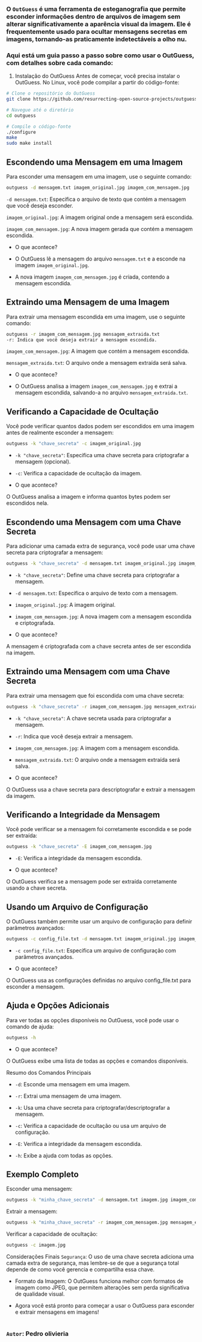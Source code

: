 ### O `OutGuess` é uma ferramenta de esteganografia que permite esconder informações dentro de arquivos de imagem sem alterar significativamente a aparência visual da imagem. Ele é frequentemente usado para ocultar mensagens secretas em imagens, tornando-as praticamente indetectáveis a olho nu.

### Aqui está um guia passo a passo sobre como usar o OutGuess, com detalhes sobre cada comando:

1. Instalação do OutGuess
Antes de começar, você precisa instalar o OutGuess. No Linux, você pode compilar a partir do código-fonte:

```bash copy
# Clone o repositório do OutGuess
git clone https://github.com/resurrecting-open-source-projects/outguess.git

# Navegue até o diretório
cd outguess 

# Compile o código-fonte
./configure
make
sudo make install
```
## Escondendo uma Mensagem em uma Imagem
Para esconder uma mensagem em uma imagem, use o seguinte comando:

```bash Copy
outguess -d mensagem.txt imagem_original.jpg imagem_com_mensagem.jpg
```
`-d mensagem.txt`: Especifica o arquivo de texto que contém a mensagem que você deseja esconder.

`imagem_original.jpg`: A imagem original onde a mensagem será escondida.

`imagem_com_mensagem.jpg`: A nova imagem gerada que contém a mensagem escondida.

* O que acontece?

- O OutGuess lê a mensagem do arquivo `mensagem.txt` e a esconde na imagem `imagem_original.jpg`.

- A nova imagem `imagem_com_mensagem.jpg` é criada, contendo a mensagem escondida.

## Extraindo uma Mensagem de uma Imagem
Para extrair uma mensagem escondida em uma imagem, use o seguinte comando:

```bash
outguess -r imagem_com_mensagem.jpg mensagem_extraida.txt
-r: Indica que você deseja extrair a mensagem escondida.
```
`imagem_com_mensagem.jpg`: A imagem que contém a mensagem escondida.

`mensagem_extraida.txt`: O arquivo onde a mensagem extraída será salva.

* O que acontece?

- O OutGuess analisa a imagem `imagem_com_mensagem.jpg` e extrai a mensagem escondida, salvando-a no arquivo `mensagem_extraida.txt`.

## Verificando a Capacidade de Ocultação
Você pode verificar quantos dados podem ser escondidos em uma imagem antes de realmente esconder a mensagem:

```bash
outguess -k "chave_secreta" -c imagem_original.jpg
```
- `-k "chave_secreta"`: Especifica uma chave secreta para criptografar a mensagem (opcional).

- `-c`: Verifica a capacidade de ocultação da imagem.

* O que acontece?

O OutGuess analisa a imagem e informa quantos bytes podem ser escondidos nela.

## Escondendo uma Mensagem com uma Chave Secreta
Para adicionar uma camada extra de segurança, você pode usar uma chave secreta para criptografar a mensagem:

```bash
outguess -k "chave_secreta" -d mensagem.txt imagem_original.jpg imagem_com_mensagem.jpg
```
- `-k "chave_secreta"`: Define uma chave secreta para criptografar a mensagem.

- `-d mensagem.txt`: Especifica o arquivo de texto com a mensagem.

- `imagem_original.jpg`: A imagem original.

- `imagem_com_mensagem.jpg`: A nova imagem com a mensagem escondida e criptografada.

* O que acontece?

A mensagem é criptografada com a chave secreta antes de ser escondida na imagem.

## Extraindo uma Mensagem com uma Chave Secreta
Para extrair uma mensagem que foi escondida com uma chave secreta:

```bash
outguess -k "chave_secreta" -r imagem_com_mensagem.jpg mensagem_extraida.txt
```
- `-k "chave_secreta"`: A chave secreta usada para criptografar a mensagem.

- `-r`: Indica que você deseja extrair a mensagem.

- `imagem_com_mensagem.jpg`: A imagem com a mensagem escondida.

- `mensagem_extraida.txt`: O arquivo onde a mensagem extraída será salva.

* O que acontece?

O OutGuess usa a chave secreta para descriptografar e extrair a mensagem da imagem.

## Verificando a Integridade da Mensagem
Você pode verificar se a mensagem foi corretamente escondida e se pode ser extraída:

```bash
outguess -k "chave_secreta" -E imagem_com_mensagem.jpg
```
- `-E`: Verifica a integridade da mensagem escondida.

* O que acontece?

O OutGuess verifica se a mensagem pode ser extraída corretamente usando a chave secreta.

## Usando um Arquivo de Configuração
O OutGuess também permite usar um arquivo de configuração para definir parâmetros avançados:

```bash
outguess -c config_file.txt -d mensagem.txt imagem_original.jpg imagem_com_mensagem.jpg
```
- `-c config_file.txt`: Especifica um arquivo de configuração com parâmetros avançados.

* O que acontece?

O OutGuess usa as configurações definidas no arquivo config_file.txt para esconder a mensagem.

## Ajuda e Opções Adicionais
Para ver todas as opções disponíveis no OutGuess, você pode usar o comando de ajuda:

```bash
outguess -h
```

* O que acontece?

O OutGuess exibe uma lista de todas as opções e comandos disponíveis.

Resumo dos Comandos Principais
- `-d`: Esconde uma mensagem em uma imagem.

- `-r`: Extrai uma mensagem de uma imagem.

- `-k`: Usa uma chave secreta para criptografar/descriptografar a mensagem.

- `-c`: Verifica a capacidade de ocultação ou usa um arquivo de configuração.

- `-E`: Verifica a integridade da mensagem escondida.

- `-h`: Exibe a ajuda com todas as opções.

## Exemplo Completo
Esconder uma mensagem:

```bash
outguess -k "minha_chave_secreta" -d mensagem.txt imagem.jpg imagem_com_mensagem.jpg
```
Extrair a mensagem:

```bash
outguess -k "minha_chave_secreta" -r imagem_com_mensagem.jpg mensagem_extraida.txt
```
Verificar a capacidade de ocultação:

```bash
outguess -c imagem.jpg
```
Considerações Finais
`Segurança`: O uso de uma chave secreta adiciona uma camada extra de segurança, mas lembre-se de que a segurança total depende de como você gerencia e compartilha essa chave.

- Formato da Imagem: O OutGuess funciona melhor com formatos de imagem como JPEG, que permitem alterações sem perda significativa de qualidade visual.

- Agora você está pronto para começar a usar o OutGuess para esconder e extrair mensagens em imagens!

#

### `Autor`: Pedro olivieria